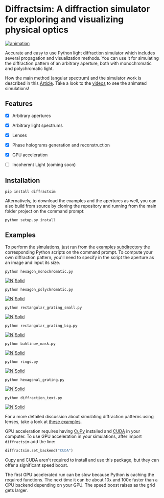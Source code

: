 # Diffractsim: A diffraction simulator for exploring and visualizing physical optics

[![animation](/images/diffraction_animated.gif)](https://www.youtube.com/watch?v=Ft8CMEooBAE&list=PLYkZehxPE_IhyO6wC21nFP0q1ZYGIW4l1&index=1)

Accurate and easy to use Python light diffraction simulator which includes several propagation and visualization methods. 
You can use it for simulating the diffraction pattern of an arbitrary aperture, both with monochromatic and polychromatic light.

How the main method (angular spectrum) and the simulator work is described in this [Article](https://rafael-fuente.github.io/simulating-diffraction-patterns-with-the-angular-spectrum-method-and-python.html). Take a look to the [videos](https://www.youtube.com/watch?v=Ft8CMEooBAE&list=PLYkZehxPE_IhyO6wC21nFP0q1ZYGIW4l1&index=1) to see the animated simulations!

## Features

- [x] Arbitrary apertures
- [x] Arbitrary light spectrums
- [x] Lenses
- [x] Phase holograms generation and reconstruction
- [x] GPU acceleration
- [ ] Incoherent Light (coming soon)


## Installation
```
pip install diffractsim
```

Alternatively, to download the examples and the apertures as well, you can also build from source by cloning the repository and running from the main folder project on the command prompt:
```
python setup.py install
```

## Examples

To perform the simulations, just run from the [examples subdirectory](https://github.com/rafael-fuente/Diffraction-Simulations--Angular-Spectrum-Method/tree/main/examples) the corresponding Python scripts on the command prompt. 
To compute your own diffraction pattern, you'll need to specify in the script the aperture as an image and input its size.

```
python hexagon_monochromatic.py
```

[![N|Solid](/images/hexagon_monochromatic.png)](/examples/hexagon_monochromatic.py)

```
python hexagon_polychromatic.py
```

[![N|Solid](/images/hexagon_polychromatic.png)](/examples/hexagon_polychromatic.py)

```
python rectangular_grating_small.py
```

[![N|Solid](/images/rectangular_grating_small.png)](/examples/rectangular_grating_small.py)

```
python rectangular_grating_big.py
```

[![N|Solid](/images/rectangular_grating_big.png)](/examples/rectangular_grating_big.py)

```
python bahtinov_mask.py
```

[![N|Solid](/images/bahtinov_mask.png)](/examples/bahtinov_mask.py)

```
python rings.py
```

[![N|Solid](/images/rings.png)](/examples/rings.py)

```
python hexagonal_grating.py
```

[![N|Solid](/images/hexagonal_grating.png)](/examples/hexagonal_grating.py)

```
python diffraction_text.py
```

[![N|Solid](/images/text.png)](/examples/text.py)

For a more detailed discussion about simulating diffraction patterns using lenses, take a look at [these examples](https://github.com/rafael-fuente/Diffraction-Simulations--Angular-Spectrum-Method/blob/main/Simulations%20with%20lenses.md).

GPU acceleration requires having [CuPy](https://docs.cupy.dev/en/stable/install.html) installed and [CUDA](https://developer.nvidia.com/cuda-downloads) in your computer. 
To use GPU acceleration in your simulations, after import `diffractsim` add the line:

```python
diffractsim.set_backend("CUDA")
```
Cupy and CUDA aren't required to install and use this package, but they can offer a significant speed boost.

The first GPU accelerated run can be slow because Python is caching the required functions. The next time it can be about 10x and 100x faster than a CPU backend depending on your GPU. The speed boost raises as the grid gets larger.
